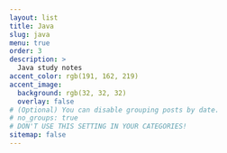 ```yaml
---
layout: list
title: Java
slug: java
menu: true
order: 3
description: >
  Java study notes
accent_color: rgb(191, 162, 219)
accent_image:
  background: rgb(32, 32, 32)
  overlay: false
# (Optional) You can disable grouping posts by date.
# no_groups: true
# DON'T USE THIS SETTING IN YOUR CATEGORIES!
sitemap: false
---
```

